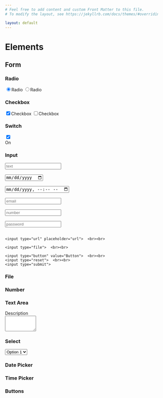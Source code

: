 ```yaml
---
# Feel free to add content and custom Front Matter to this file.
# To modify the layout, see https://jekyllrb.com/docs/themes/#overriding-theme-defaults

layout: default
---
```


<h1>Elements</h1>

<h2>Form</h2>

<h3>Radio</h3>
<div class="dp--radio">
    <label
        ><input
          type="radio"
          name="radio"
          checked="checked"
        />Radio
    </label>
    <label>
        <input
          type="radio"
          name="radio"
        />Radio
    </label>    
</div>

<h3>Checkbox</h3>
<div class="dp--checkbox">
    <label
          ><input
            type="checkbox"
            name="checkbox"
            checked="checked"
          />Checkbox
    </label>
    <label
        ><input
        type="checkbox"            
        name="checkbox"
        />Checkbox
    </label>    
</div>

<h3>Switch</h3>
<div class="dp--switch">    
      <label class="rwmb-switch-label rwmb-switch-label--rounded">
        <input
          type="checkbox"
          checked="checked"
        />
        <div class="rwmb-switch-status">
          <span class="rwmb-switch-slider"></span>
          <span class="rwmb-switch-on">On</span>
          <span class="rwmb-switch-off"></span>
        </div>
      </label>
</div>

<h3>Input</h3>

<div class="dp--input">
    <input type="text" placeholder="text"> <br><br>
    <input type="date"> <br><br>
    <input type="datetime-local">  <br><br>
    <input type="email" placeholder="email">  <br><br>
    <input type="number" placeholder="number">  <br><br>
    <input type="password" placeholder="password">  <br><br>

    <input type="url" placeholder="url">  <br><br>
    
    <input type="file">  <br><br>

    <input type="button" value="Button">  <br><br>
    <input type="reset">  <br><br>
    <input type="submit">
    
</div>    

<h3>File</h3>


<h3>Number</h3>


<h3>Text Area</h3>
<div class="dp--textarea">
    <label>Description</label>  <br>
    <textarea
        cols="10"
        rows="3">
    </textarea>    
</div>

<h3>Select</h3>
<label class="dp--select">
    <select name="something">
        <option value="one">Option 1</option>
        <option value="two">Option 2</option>
        <option value="three">Option 3</option>
    </select>
</label>


<h3>Date Picker</h3>


<h3>Time Picker</h3>


<h3>Buttons</h3>



  
  